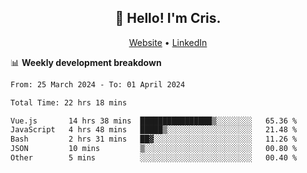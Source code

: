 
<h2 align="center">👋 Hello! I'm Cris.</h2>
<p align="center">
  <a href="https://www.criscunas.dev">Website</a> •
  <a href="https://www.linkedin.com/in/cristophercunas/">LinkedIn</a> 
</p>


📊 **Weekly development breakdown**
<!--START_SECTION:waka-->

```txt
From: 25 March 2024 - To: 01 April 2024

Total Time: 22 hrs 18 mins

Vue.js       14 hrs 38 mins  ████████████████▒░░░░░░░░   65.36 %
JavaScript   4 hrs 48 mins   █████▒░░░░░░░░░░░░░░░░░░░   21.48 %
Bash         2 hrs 31 mins   ██▓░░░░░░░░░░░░░░░░░░░░░░   11.26 %
JSON         10 mins         ▒░░░░░░░░░░░░░░░░░░░░░░░░   00.80 %
Other        5 mins          ░░░░░░░░░░░░░░░░░░░░░░░░░   00.40 %
```

<!--END_SECTION:waka-->
